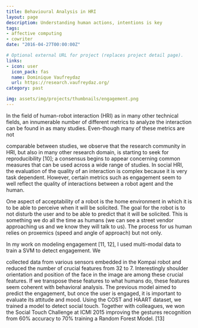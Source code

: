 ```yaml
---
title: Behavioural Analysis in HRI
layout: page
descriptiom: Understanding human actions, intentions is key
tags:
- affective computing
- cowriter
date: "2016-04-27T00:00:00Z"

# Optional external URL for project (replaces project detail page).
links:
- icon: user
  icon_pack: fas
  name: Dominique Vaufreydaz
  url: https://research.vaufreydaz.org/
category: past

img: assets/img/projects/thumbnails/engagement.png
---
```


In the field of human-robot interaction (HRI) as in many other technical fields, an innumerable number of different
metrics to analyze the interaction can be found in as many studies. Even-though many of these metrics are not

comparable between studies, we observe that the research community in HRI, but also in many other
research domain, is starting to seek for reproducibility [10]; a consensus begins to appear concerning
common measures that can be used across a wide range of studies. In social HRI, the evaluation of
the quality of an interaction is complex because it is very task dependent. However, certain metrics
such as engagement seem to well reflect the quality of interactions between a robot agent and the
human.

One aspect of acceptability of a robot is the home environment in which it is to be able to perceive when it will be
solicited. The goal for the robot is to not disturb the user and to be able to predict that it will be solicited. This is
something we do all the time as humans (we can see a street vendor approaching us and we know they will talk
to us). The process for us human relies on proxemics (speed and angle of approach) but not only.

 
In my work on modeling engagement [11, 12], I used multi-modal data to train a SVM to detect engagement. We

collected data from various sensors embedded in the Kompai robot and reduced the number of crucial features
from 32 to 7. Interestingly shoulder orientation and position of the face in the image are among these crucial
features. If we transpose these features to what humans do, these features seem coherent with behavioral
analysis.
The previous model aimed to predict the engagement, but once the user is engaged, it is important to evaluate its
attitude and mood. Using the COST and HAART dataset, we trained a model to detect social touch. Together with
colleagues, we won the Social Touch Challenge at ICMI 2015 improving the gestures recognition from 60% accuracy
to 70% training a Random Forest Model. [13]